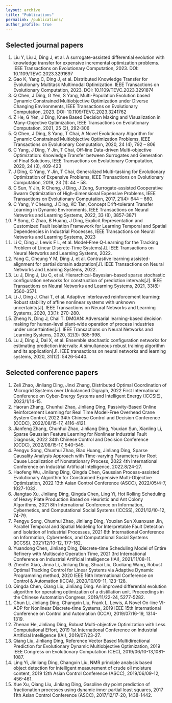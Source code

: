 ```yaml
---
layout: archive
title: "Publications"
permalink: /publications/
author_profile: true
---
```



Selected journal papers
---
1. Liu Y, Liu J, Ding J, et al. A surrogate-assisted differential evolution with knowledge transfer for expensive incremental optimization problems. IEEE Transactions on Evolutionary Computation, 2023. DOI: 10.1109/TEVC.2023.3291697
2. Gao K, Yang C, Ding J, et al. Distributed Knowledge Transfer for Evolutionary Multitask Multimodal Optimization. IEEE Transactions on Evolutionary Computation, 2023. DOI: 10.1109/TEVC.2023.3291874
3. Q Chen, J Ding, G Yen, S Yang, Multi-Population Evolution based Dynamic Constrained Multiobjective Optimization under Diverse Changing Environments, IEEE Transactions on Evolutionary Computation, 2023. DOI: 10.1109/TEVC.2023.3241762
4. Z He, G Yen, J Ding, Knee Based Decision Making and Visualization in Many-Objective Optimization, IEEE Transactions on Evolutionary Computation, 2021, 25 (2), 292-306
5. Q Chen, J Ding, S Yang, T Chai, A Novel Evolutionary Algorithm for Dynamic Constrained Multiobjective Optimization Problems, IEEE Transactions on Evolutionary Computation, 2020, 24 (4), 792 – 806
6. C Yang, J Ding, Y Jin, T Chai, Off-line Data-driven Multi-objective Optimization: Knowledge Transfer between Surrogates and Generation of Final Solutions, IEEE Transactions on Evolutionary Computation, 2020, 24 (3), 409-423
7. J Ding, C Yang, Y Jin, T Chai, Generalized Multi-tasking for Evolutionary Optimization of Expensive Problems, IEEE Transactions on Evolutionary Computation, 2019, 23 (1): 44 - 58.
8. C Sun, Y Jin, R Cheng, J Ding, J Zeng, Surrogate-assisted Cooperative Swarm Optimization of High-dimensional Expensive Problems, IEEE Transactions on Evolutionary Computation, 2017, 21(4): 644 – 660.
9. C Yang, Y Cheung, J Ding, KC Tan, Concept Drift-tolerant Transfer Learning in Dynamic Environments, IEEE Transactions on Neural Networks and Learning Systems, 2022, 33 (8), 3857-3871
10. P Song, C Zhao, B Huang, J Ding, Explicit Representation and Customized Fault Isolation Framework for Learning Temporal and Spatial Dependencies in Industrial Processes, IEEE Transactions on Neural Networks and Learning Systems, 2023
11. Li C, Ding J, Lewis F L, et al. Model-Free Q-Learning for the Tracking Problem of Linear Discrete-Time Systems[J]. IEEE Transactions on Neural Networks and Learning Systems, 2022.
12. Yang C, Cheung Y M, Ding J, et al. Contrastive learning assisted-alignment for partial domain adaptation[J]. IEEE Transactions on Neural Networks and Learning Systems, 2022.
13. Lu J, Ding J, Liu C, et al. Hierarchical-Bayesian-based sparse stochastic configuration networks for construction of prediction intervals[J]. IEEE Transactions on Neural Networks and Learning Systems, 2021, 33(8): 3560-3571.
14. Li J, Ding J, Chai T, et al. Adaptive interleaved reinforcement learning: Robust stability of affine nonlinear systems with unknown uncertainty[J]. IEEE Transactions on Neural Networks and Learning Systems, 2020, 33(1): 270-280.
15. Zheng N, Ding J, Chai T. DMGAN: Adversarial learning-based decision making for human-level plant-wide operation of process industries under uncertainties[J]. IEEE Transactions on Neural Networks and Learning Systems, 2020, 32(3): 985-998.
16. Lu J, Ding J, Dai X, et al. Ensemble stochastic configuration networks for estimating prediction intervals: A simultaneous robust training algorithm and its application[J]. IEEE transactions on neural networks and learning systems, 2020, 31(12): 5426-5440.

Selected conference papers
---

1. Zeli Zhao, Jinliang Ding, Jinxi Zhang, Distributed Optimal Coordination of Microgrid Systems over Unbalanced Digraph, 2022 First International Conference on Cyber-Energy Systems and Intelligent Energy (ICCSIE), 2023/1/14-15.
2. Haoran Zhang, Chunhui Zhao, Jinliang Ding, Passivity-Based Online Reinforcement Learning for Real Time Model-Free Overhead Crane System Control, 2022 34th Chinese Control and Decision Conference (CCDC), 2022/08/15-17, 4116-4121.
3.  Jianfeng Zhang, Chunhui Zhao, Jinliang Ding, Youxian Sun, Xianling Li, Sparse Gaussian Feature Learning for Nonlinear Industrial Fault Diagnosis, 2022 34th Chinese Control and Decision Conference (CCDC), 2022/08/15-17, 540-545.
4. Pengyu Song, Chunhui Zhao, Biao Huang, Jinliang Ding, Sparse Causality Analysis Approach with Time-varying Parameters for Root Cause Localization of Nonstationary Process, 2022 4th International Conference on Industrial Artificial Intelligence, 2022.8/24-27.
5. Haofeng Wu, Jinliang Ding, Qingda Chen, Gaussian Process-assisted Evolutionary Algorithm for Constrained Expensive Multi-Objective Optimization, 2022 13th Asian Control Conference (ASCC), 2022/05/4-7, 1027-1032.
6. Jiangtao Xu, Jinliang Ding, Qingda Chen, Ling Yi, Hot Rolling Scheduling of Heavy Plate Production Based on Heuristic and Ant Colony Algorithms, 2021 8th International Conference on Information, Cybernetics, and Computational Social Systems (ICCSS), 2021/12/10-12, 74-79.
7. Pengyu Song, Chunhui Zhao, Jinliang Ding, Youxian Sun Xuanxuan Jin, Parallel Temporal and Spatial Modeling for Interpretable Fault Detection and Isolation of Industrial Processes, 2021 8th International Conference on Information, Cybernetics, and Computational Social Systems (ICCSS), 2021/12/10-12, 177-182.
8. Yuandong Chen, Jinliang Ding, Discrete-time Scheduling Model of Entire Refinery with Multiscale Operation Time, 2021 3rd International Conference on Industrial Artificial Intelligence (IAI), 2021/11/08-11.
9. Zhenfei Xiao, Jinna Li, Jinliang Ding, Shuai Liu, Guoliang Wang, Robust Optimal Tracking Control for Linear Systems via Adaptive Dynamic Programming method, 2020 IEEE 16th International Conference on Control & Automation (ICCA), 2020/10/09-11, 123-128.
10. Qingda Chen, Qiang Liu, Jinliang Ding. An improved differential evolution algorithm for operating optimization of a distillation unit. Proceedings in the Chinese Automation Congress, 2019/11/22-24, 5277-5282.
11. Chun Li, Jinliang Ding, Changxin Liu, Frank L. Lewis, A Novel On-line VI-ADP for Nonlinear Discrete-time Systems, 2019 IEEE 15th International Conference on Control and Automation (ICCA), 2019/07/16-19, 1314-1319.
12. Zhenan He, Jinliang Ding, Robust Multi-objective Optimization with Less Computational Effort, 2019 1st International Conference on Industrial Artificial Intelligence (IAI), 2019/07/23-27.
13. Qiang Liu, Jinliang Ding, Reference Vector Based Multidirectional Prediction for Evolutionary Dynamic Multiobjective Optimization, 2019 IEEE Congress on Evolutionary Computation (CEC), 2019/06/10-13,1081-1087.
14. Ling Yi, Jinliang Ding, Changxin Liu, NMR principle analysis based object detection for intelligent measurement of crude oil moisture content, 2019 12th Asian Control Conference (ASCC), 2019/06/09-12, 456-461.
15. Xue Xu, Qiang Liu, Jinliang Ding, Gasoline dry point prediction of fractionation processes using dynamic inner partial least squares, 2017 11th Asian Control Conference (ASCC), 2017/12/17-20, 1438-1442.
